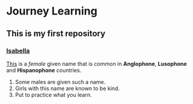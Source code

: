 # Journey Learning
## This is my first repository
### [Isabella](https://en.wikipedia.org/wiki/Isabella_(given_name))
[This](https://en.wikipedia.org/wiki/Isabella_(given_name)) is a _female_ given name that is common in **Anglophone**, **Lusophone** and **Hispanophone** countries. 
1) Some males are given such a name.
2) Girls with this name are known to be kind.
3) Put to practice what you learn.
